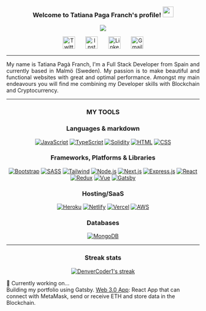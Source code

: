 <h3 align="center">
  Welcome to Tatiana Paga Franch's profile!
  <img src="https://media.giphy.com/media/hvRJCLFzcasrR4ia7z/giphy.gif" width="28">
</h3>

<!-- Typing SVG by DenverCoder1 - https://github.com/DenverCoder1/readme-typing-svg -->
<p align="center">
  <a href="https://github.com/DenverCoder1/readme-typing-svg"><img src="https://readme-typing-svg.herokuapp.com?color=1DF7B7&center=true&vCenter=true&lines=Full+Stack+Developer;Blockchain+Addict"></a>
</p>

<!-- Social icons section -->
<p align="center">
  <a href="https://twitter.com/tatfranch"><img width="32px" alt="Twitter" title="Twitter" src="https://cdn4.iconfinder.com/data/icons/social-media-2273/64/social_media_network_online_twitter_communicaiton-1024.png"/></a>
  &#8287;&#8287;&#8287;&#8287;&#8287;
  <a href="https://www.instagram.com/tat_franch/"><img width="32px" alt="Instagram" src="https://cdn4.iconfinder.com/data/icons/social-media-2273/64/social_media_network_online_instagram_media-1024.png"/></a>
  &#8287;&#8287;&#8287;&#8287;&#8287;
  <a href="https://www.linkedin.com/in/tatiana-pag%C3%A0-franch-136800a1/?locale=en_US"><img width="32px" alt="Linkedin" src="https://cdn4.iconfinder.com/data/icons/social-media-2273/64/social_media_network_online_linkedin-1024.png"></a>
  &#8287;&#8287;&#8287;&#8287;&#8287;
  <a href="mailto:tatianapagafranch@gmail.com"><img width="32px" alt="Gmail" src="https://cdn4.iconfinder.com/data/icons/social-media-2273/64/social_media_network_online_gmail_google-1024.png"></a>
</p>
<hr />

<!-- Presentation -->

<p align="justify"> My name is Tatiana Pagà Franch, I'm a Full Stack Developer from Spain and currently based in Malmö (Sweden). My passion is to make beautiful and functional websites with great and optimal performance. Amongst my main endeavours you will find me combining my Developer skills with Blockchain and Cryptocurrency.</p>

<hr />

<h3 align="center"> MY TOOLS </h3>

<h3 align="center"> Languages & markdown </h3>
<p align="center">
    <a href="#"><img alt="JavaScript" src="https://img.shields.io/badge/JavaScript-F7DF1E.svg?logo=javascript&logoColor=black"></a>
    <a href="#"><img alt="TypeScript" src="https://img.shields.io/badge/TypeScript-007ACC.svg?logo=typescript&logoColor=white"></a>
    <a href="#"><img alt="Solidity" src="https://img.shields.io/badge/Solidity-%23363636.svg?style=flat&logo=solidity&logoColor=white"></a>    
    <a href="#"><img alt="HTML" src="https://img.shields.io/badge/HTML-E34F26.svg?logo=html5&logoColor=white"></a>
    <a href="#"><img alt="CSS" src="https://img.shields.io/badge/CSS-1572B6.svg?logo=css3&logoColor=white"></a>
</p>

<h3 align="center"> Frameworks, Platforms & Libraries </h3>
<p align="center">
    <a href="#"><img alt="Bootstrap" src="https://img.shields.io/badge/Bootstrap-7952B3.svg?logo=bootstrap&logoColor=white"></a>
    <a href="#"><img alt="SASS" src="https://img.shields.io/badge/Sass-hotpink.svg?logo=SASS&logoColor=white"></a>
    <a href="#"><img alt="Tailwind" src="https://img.shields.io/badge/tailwindcss-%2338B2AC.svg?style=flat&logo=tailwind-css&logoColor=white"></a>
    <a href="#"><img alt="Node.js" src="https://img.shields.io/badge/Node.js-43853D.svg?logo=node.js&logoColor=white"></a>
    <a href="#"><img alt="Next.js" src="https://img.shields.io/badge/Next-black?style=flat&logo=next.js&logoColor=white"></a>
    <a href="#"><img alt="Express.js" src="https://img.shields.io/badge/Express.js-404d59.svg?logo=express&logoColor=white"></a>
    <a href="#"><img alt="React" src="https://img.shields.io/badge/React-20232a.svg?logo=react&logoColor=%2361DAFB"></a>
    <a href="#"><img alt="Redux" src="https://img.shields.io/badge/redux-%23593d88.svg?style=flat&logo=redux&logoColor=white"></a>
    <a href="#"><img alt="Vue" src="https://img.shields.io/badge/Vue.js-35495E?&logo=vuedotjs&logoColor=4FC08D"></a>
    <a href="#"><img alt="Gatsby" src="https://img.shields.io/badge/Gatsby-%23663399.svg?style=flat&logo=gatsby&logoColor=white"></a>
</p>

<h3 align="center"> Hosting/SaaS </h3>
<p align="center">
    <a href="#"><img alt="Heroku" src="https://img.shields.io/badge/Heroku-430098.svg?logo=heroku&logoColor=white"></a>
    <a href="#"><img alt="Netlify" src="https://img.shields.io/badge/netlify-%23000000.svg?style=flat&logo=netlify&logoColor=#00C7B7"></a>
    <a href="#"><img alt="Vercel" src="https://img.shields.io/badge/Vercel-000000.svg?logo=vercel&logoColor=white"></a>
    <a href="#"><img alt="AWS" src="https://img.shields.io/badge/AWS-%23FF9900.svg?style=flat&logo=amazon-aws&logoColor=white"></a>
</p>

<h3 align="center"> Databases </h3>
<p align="center">
    <a href="#"><img alt="MongoDB" src ="https://img.shields.io/badge/MongoDB-4ea94b.svg?logo=mongodb&logoColor=white"></a>
</p>

<hr />

<h3 align="center"> Streak stats </h3>
<!-- GitHub Readme Streak Stats - https://github.com/DenverCoder1/github-readme-streak-stats -->
<p align="center">
  <a href="https://github.com/tatfranch/github-readme-streak-stats">
    <img alt="DenverCoder1's streak" src="http://github-readme-streak-stats.herokuapp.com?user=tatfranch&theme=github-dark&hide_border=true&date_format=j%20M%5B%20Y%5D"/>
  </a>
</p>

🔭 Currently working on...<br />
  Building my portfolio using Gatsby.
  [Web 3.0 App](https://github.com/tatfranch/web3-app): React App that can connect with MetaMask, send or receive ETH and store data in the Blockchain.


<!--
**tatfranch/tatfranch** is a ✨ _special_ ✨ repository because its `README.md` (this file) appears on your GitHub profile.

Here are some ideas to get you started:

- 🔭 I’m currently working on ...
- 🌱 I’m currently learning ...
- 👯 I’m looking to collaborate on ...
- 🤔 I’m looking for help with ...
- 💬 Ask me about ...
- 📫 How to reach me: ...
- 😄 Pronouns: ...
- ⚡ Fun fact: ...
-->
